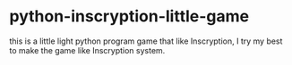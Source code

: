 # python-inscryption-little-game
this is a little light python program game that like Inscryption, I try my best to make the game like Inscryption system.
